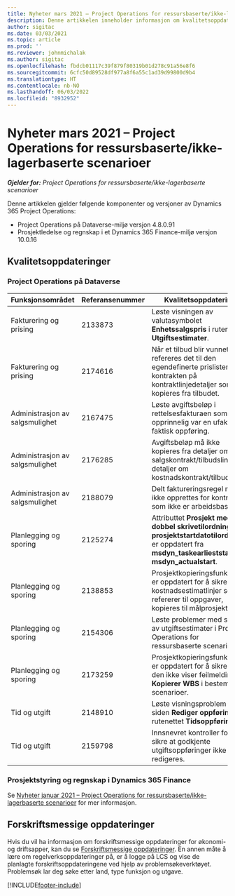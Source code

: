 ```yaml
---
title: Nyheter mars 2021 – Project Operations for ressursbaserte/ikke-lagerbaserte scenarioer
description: Denne artikkelen inneholder informasjon om kvalitetsoppdateringene som er tilgjengelige i utgivelsen av Project Operations for ressursbaserte/ikke-lagerbaserte scenarioer fra mars 2021.
author: sigitac
ms.date: 03/03/2021
ms.topic: article
ms.prod: ''
ms.reviewer: johnmichalak
ms.author: sigitac
ms.openlocfilehash: fbdcb01117c39f879f80319b01d278c91a56e8f6
ms.sourcegitcommit: 6cfc50d89528df977a8f6a55c1ad39d99800d9b4
ms.translationtype: HT
ms.contentlocale: nb-NO
ms.lasthandoff: 06/03/2022
ms.locfileid: "8932952"
---
```

# <a name="whats-new-march-2021---project-operations-for-resourcenon-stocked-based-scenarios"></a>Nyheter mars 2021 – Project Operations for ressursbaserte/ikke-lagerbaserte scenarioer

_**Gjelder for:** Project Operations for ressursbaserte/ikke-lagerbaserte scenarioer_

Denne artikkelen gjelder følgende komponenter og versjoner av Dynamics 365 Project Operations:

- Project Operations på Dataverse-miljø versjon 4.8.0.91 
- Prosjektledelse og regnskap i et Dynamics 365 Finance-miljø versjon 10.0.16 

## <a name="quality-updates"></a>Kvalitetsoppdateringer

### <a name="project-operations-on-dataverse"></a>Project Operations på Dataverse


| **Funksjonsområdet** | **Referansenummer** | **Kvalitetsoppdatering** |
| --- | --- | --- |
| Fakturering og prising | 2133873 | Løste visningen av valutasymbolet **Enhetssalgspris** i rutenettet **Utgiftsestimater**. |
| Fakturering og prising | 2174616 | Når et tilbud blir vunnet, refereres det til den egendefinerte prislisten for kontrakten på kontraktlinjedetaljer som kopieres fra tilbudet. |
| Administrasjon av salgsmulighet | 2167475 | Løste avgiftsbeløp i rettelsesfakturaen som opprinnelig var en ufakturert faktisk oppføring. |
| Administrasjon av salgsmulighet | 2176285 | Avgiftsbeløp må ikke kopieres fra detaljer om salgskontrakt/tilbudslinje til detaljer om kostnadskontrakt/tilbudslinje. |
| Administrasjon av salgsmulighet | 2188079 | Delt faktureringsregel må ikke opprettes for kontrakter som ikke er arbeidsbaserte. |
| Planlegging og sporing | 2125274 | Attributtet **Prosjekt med dobbel skrivetilordning** for **prosjektstartdatotilordning** er oppdatert fra **msdyn\_taskearlieststart** til **msdyn\_actualstart**. |
| Planlegging og sporing | 2138853 | Prosjektkopieringsfunksjon er oppdatert for å sikre at kostnadsestimatlinjer som refererer til oppgaver, kopieres til målprosjektet. |
| Planlegging og sporing | 2154306 | Løste problemer med sletting av utgiftsestimater i Project Operations for ressursbaserte scenarioer. |
| Planlegging og sporing | 2173259 | Prosjektkopieringsfunksjon er oppdatert for å sikre at den ikke viser feilmeldingen **Kopierer WBS** i bestemte scenarioer. |
| Tid og utgift | 2148910 | Løste visningsproblem med siden **Rediger oppføring** i rutenettet **Tidsoppføring**. |
| Tid og utgift | 2159798 | Innsnevret kontroller for å sikre at godkjente utgiftsoppføringer ikke kan redigeres. |

### <a name="project-management-and-accounting-on-dynamics-365-finance"></a>Prosjektstyring og regnskap i Dynamics 365 Finance

Se [Nyheter januar 2021 – Project Operations for ressursbaserte/ikke-lagerbaserte scenarioer](whats-new-jan-2021-resource-based.md) for mer informasjon.

## <a name="regulatory-updates"></a>Forskriftsmessige oppdateringer

Hvis du vil ha informasjon om forskriftsmessige oppdateringer for økonomi- og driftsapper, kan du se [Forskriftsmessige oppdateringer](/dynamics365/finance/localizations/regulatory-updates). En annen måte å lære om regelverksoppdateringer på, er å logge på LCS og vise de planlagte forskriftsoppdateringene ved hjelp av problemsøkeverktøyet. Problemsøk lar deg søke etter land, type funksjon og utgave.


[!INCLUDE[footer-include](../includes/footer-banner.md)]